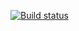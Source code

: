 [![Build status](https://ci.appveyor.com/api/projects/status/github/BizTalkComponents/PromoteDbQueryResult?branch=master)](https://ci.appveyor.com/api/projects/status/github/BizTalkComponents/PromoteDbQueryResult/branch/master)

